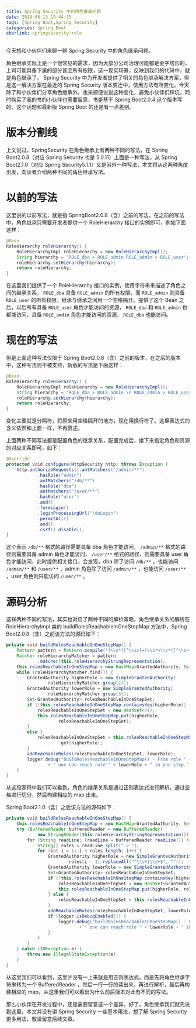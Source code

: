 ```yaml
---
title: Spring Security 中的角色继承问题
date: 2019-06-13 19:44:15
tags: [Spring Boot,Spring Security]
categories: Spring Boot
abbrlink: springsecurity-role
---
```


今天想和小伙伴们来聊一聊 Spring Security 中的角色继承问题。

<!--more-->

角色继承实际上是一个很常见的需求，因为大部分公司治理可能都是金字塔形的，上司可能具备下属的部分甚至所有权限，这一现实场景，反映到我们的代码中，就是角色继承了。 Spring Security 中为开发者提供了相关的角色继承解决方案，但是这一解决方案在最近的 Spring Security 版本变迁中，使用方法有所变化。今天除了和小伙伴们分享角色继承外，也来顺便说说这种变化，避免小伙伴们踩坑，同时购买了我的书的小伙伴也需要留意，书是基于 Spring Boot2.0.4 这个版本写的，这个话题和最新版 Spring Boot 的还是有一点差别。  

# 版本分割线

上文说过，SpringSecurity 在角色继承上有两种不同的写法，在 Spring Boot2.0.8（对应 Spring Security 也是 5.0.11）上面是一种写法，从 Spring Boot2.1.0（对应 Spring Security5.1.1）又是另外一种写法，本文将从这两种角度出发，向读者介绍两种不同的角色继承写法。  

# 以前的写法

这里说的以前写法，就是指 SpringBoot2.0.8（含）之前的写法，在之前的写法中，角色继承只需要开发者提供一个 RoleHierarchy 接口的实例即可，例如下面这样：  

```java
@Bean
RoleHierarchy roleHierarchy() {
    RoleHierarchyImpl roleHierarchy = new RoleHierarchyImpl();
    String hierarchy = "ROLE_dba > ROLE_admin ROLE_admin > ROLE_user";
    roleHierarchy.setHierarchy(hierarchy);
    return roleHierarchy;
}
```

在这里我们提供了一个 RoleHierarchy 接口的实例，使用字符串来描述了角色之间的继承关系， `ROLE_dba` 具备 `ROLE_admin` 的所有权限，而 `ROLE_admin` 则具备 `ROLE_user` 的所有权限，继承与继承之间用一个空格隔开。提供了这个 Bean 之后，以后所有具备 `ROLE_user` 角色才能访问的资源， `ROLE_dba` 和 `ROLE_admin` 也都能访问，具备 `ROLE_amdin` 角色才能访问的资源， `ROLE_dba` 也能访问。  

# 现在的写法

但是上面这种写法仅限于 Spring Boot2.0.8（含）之前的版本，在之后的版本中，这种写法则不被支持，新版的写法是下面这样：  

```java
@Bean
RoleHierarchy roleHierarchy() {
    RoleHierarchyImpl roleHierarchy = new RoleHierarchyImpl();
    String hierarchy = "ROLE_dba > ROLE_admin \n ROLE_admin > ROLE_user";
    roleHierarchy.setHierarchy(hierarchy);
    return roleHierarchy;
}
```

变化主要就是分隔符，将原来用空格隔开的地方，现在用换行符了。这里表达式的含义依然和上面一样，不再赘述。  

上面两种不同写法都是配置角色的继承关系，配置完成后，接下来指定角色和资源的对应关系即可，如下：  

```java
@Override
protected void configure(HttpSecurity http) throws Exception {
    http.authorizeRequests().antMatchers("/admin/**")
            .hasRole("admin")
            .antMatchers("/db/**")
            .hasRole("dba")
            .antMatchers("/user/**")
            .hasRole("user")
            .and()
            .formLogin()
            .loginProcessingUrl("/doLogin")
            .permitAll()
            .and()
            .csrf().disable();
}
```

这个表示 `/db/**` 格式的路径需要具备 dba 角色才能访问， `/admin/**` 格式的路径则需要具备 admin 角色才能访问， `/user/**` 格式的路径，则需要具备 user 角色才能访问，此时提供相关接口，会发现，dba 除了访问 `/db/**` ，也能访问 `/admin/**` 和 `/user/**` ，admin 角色除了访问 `/admin/**` ，也能访问 `/user/**` ，user 角色则只能访问 `/user/**` 。  

# 源码分析

这样两种不同的写法，其实也对应了两种不同的解析策略，角色继承关系的解析在 RoleHierarchyImpl 类的 buildRolesReachableInOneStepMap 方法中，Spring Boot2.0.8（含）之前该方法的源码如下：  

```java
private void buildRolesReachableInOneStepMap() {
	Pattern pattern = Pattern.compile("(\\s*([^\\s>]+)\\s*>\\s*([^\\s>]+))");
	Matcher roleHierarchyMatcher = pattern
			.matcher(this.roleHierarchyStringRepresentation);
	this.rolesReachableInOneStepMap = new HashMap<GrantedAuthority, Set<GrantedAuthority>>();
	while (roleHierarchyMatcher.find()) {
		GrantedAuthority higherRole = new SimpleGrantedAuthority(
				roleHierarchyMatcher.group(2));
		GrantedAuthority lowerRole = new SimpleGrantedAuthority(
				roleHierarchyMatcher.group(3));
		Set<GrantedAuthority> rolesReachableInOneStepSet;
		if (!this.rolesReachableInOneStepMap.containsKey(higherRole)) {
			rolesReachableInOneStepSet = new HashSet<>();
			this.rolesReachableInOneStepMap.put(higherRole,
					rolesReachableInOneStepSet);
		}
		else {
			rolesReachableInOneStepSet = this.rolesReachableInOneStepMap
					.get(higherRole);
		}
		addReachableRoles(rolesReachableInOneStepSet, lowerRole);
		logger.debug("buildRolesReachableInOneStepMap() - From role " + higherRole
				+ " one can reach role " + lowerRole + " in one step.");
	}
}
```

从这段源码中我们可以看到，角色的继承关系是通过正则表达式进行解析，通过空格进行切分，然后构建相应的 map 出来。  

Spring Boot2.1.0（含）之后该方法的源码如下：  

```java
private void buildRolesReachableInOneStepMap() {
	this.rolesReachableInOneStepMap = new HashMap<GrantedAuthority, Set<GrantedAuthority>>();
	try (BufferedReader bufferedReader = new BufferedReader(
			new StringReader(this.roleHierarchyStringRepresentation))) {
		for (String readLine; (readLine = bufferedReader.readLine()) != null;) {
			String[] roles = readLine.split(" > ");
			for (int i = 1; i < roles.length; i++) {
				GrantedAuthority higherRole = new SimpleGrantedAuthority(
						roles[i - 1].replaceAll("^\\s+|\\s+$", ""));
				GrantedAuthority lowerRole = new SimpleGrantedAuthority(roles[i].replaceAll("^\\s+|\\s+$
				Set<GrantedAuthority> rolesReachableInOneStepSet;
				if (!this.rolesReachableInOneStepMap.containsKey(higherRole)) {
					rolesReachableInOneStepSet = new HashSet<GrantedAuthority>();
					this.rolesReachableInOneStepMap.put(higherRole, rolesReachableInOneStepSet);
				} else {
					rolesReachableInOneStepSet = this.rolesReachableInOneStepMap.get(higherRole);
				}
				addReachableRoles(rolesReachableInOneStepSet, lowerRole);
				if (logger.isDebugEnabled()) {
					logger.debug("buildRolesReachableInOneStepMap() - From role " + higherRole
							+ " one can reach role " + lowerRole + " in one step.");
				}
			}
		}
	} catch (IOException e) {
		throw new IllegalStateException(e);
	}
}
```

从这里我们可以看到，这里并没有一上来就是用正则表达式，而是先将角色继承字符串转为一个 BufferedReader ，然后一行一行的读出来，再进行解析，最后再构建相应的 map。从这里我们可以看出为什么前后版本对此有不同的写法。

那么小伙伴在开发过程中，还是需要留意这一个差异。好了，角色继承我们就先说到这里，本文并没有讲 Spring Security 一些基本用法，想了解 Spring Security 更多用法，敬请留意后续文章。